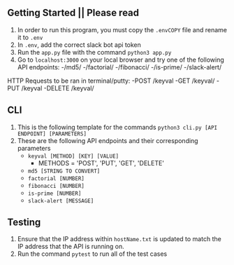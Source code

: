 ## Getting Started || Please read
1. In order to run this program, you must copy the ```.envCOPY``` file and rename it to ```.env```
2. In ```.env```, add the correct slack bot api token
3. Run the ```app.py``` file with the command ```python3 app.py```
4. Go to ```localhost:3000``` on your local browser and try one of the following API endpoints:
-/md5/<string>
-/factorial/<int>
-/fibonacci/<int>
-/is-prime/<int>
-/slack-alert/<string>
 
HTTP Requests to be ran in terminal/putty: 
-POST /keyval
-GET /keyval/<string>
-PUT /keyval
-DELETE /keyval/<string>

## CLI 
1. This is the following template for the commands ```python3 cli.py [API ENDPOINT] [PARAMETERS]```
2. These are the following API endpoints and their corresponding parameters
    - ```keyval [METHOD] [KEY] [VALUE]```
        - METHODS = 'POST', 'PUT', 'GET', 'DELETE'  
    - ```md5 [STRING TO CONVERT]```
    - ```factorial [NUMBER]```
    - ```fibonacci [NUMBER]```
    - ```is-prime [NUMBER]```
    - ```slack-alert [MESSAGE]```

## Testing
1. Ensure that the IP address within ```hostName.txt``` is updated to match the IP address that the API is running on.
2. Run the command ```pytest``` to run all of the test cases
